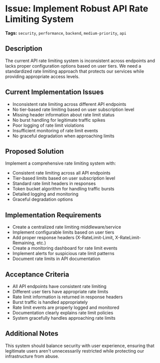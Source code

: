 # Issue: Implement Robust API Rate Limiting System

**Tags:** `security`, `performance`, `backend`, `medium-priority`, `api`

## Description

The current API rate limiting system is inconsistent across endpoints and lacks proper configuration options based on user tiers. We need a standardized rate limiting approach that protects our services while providing appropriate access levels.

## Current Implementation Issues

- Inconsistent rate limiting across different API endpoints
- No tier-based rate limiting based on user subscription level
- Missing header information about rate limit status
- No burst handling for legitimate traffic spikes
- Poor logging of rate limit violations
- Insufficient monitoring of rate limit events
- No graceful degradation when approaching limits

## Proposed Solution

Implement a comprehensive rate limiting system with:
- Consistent rate limiting across all API endpoints
- Tier-based limits based on user subscription level
- Standard rate limit headers in responses
- Token bucket algorithm for handling traffic bursts
- Detailed logging and monitoring
- Graceful degradation options

## Implementation Requirements

- Create a centralized rate limiting middleware/service
- Implement configurable limits based on user tiers
- Add proper response headers (X-RateLimit-Limit, X-RateLimit-Remaining, etc.)
- Create a monitoring dashboard for rate limit events
- Implement alerts for suspicious rate limit patterns
- Document rate limits in API documentation

## Acceptance Criteria

- All API endpoints have consistent rate limiting
- Different user tiers have appropriate rate limits
- Rate limit information is returned in response headers
- Burst traffic is handled appropriately
- Rate limit events are properly logged and monitored
- Documentation clearly explains rate limit policies
- System gracefully handles approaching rate limits

## Additional Notes

This system should balance security with user experience, ensuring that legitimate users aren't unnecessarily restricted while protecting our infrastructure from abuse. 